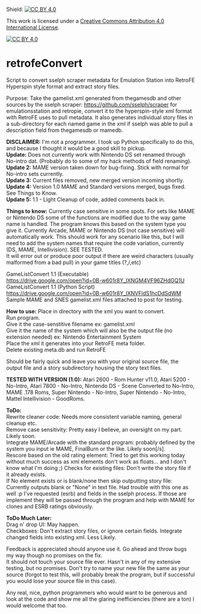 Shield: [![CC BY 4.0][cc-by-shield]][cc-by]

This work is licensed under a
[Creative Commons Attribution 4.0 International License][cc-by].

[![CC BY 4.0][cc-by-image]][cc-by]

[cc-by]: http://creativecommons.org/licenses/by/4.0/
[cc-by-image]: https://i.creativecommons.org/l/by/4.0/88x31.png
[cc-by-shield]: https://img.shields.io/badge/License-CC%20BY%204.0-lightgrey.svg

# retrofeConvert
Script to convert sselph scraper metadata for Emulation Station into RetroFE Hyperspin style format and extract story files.  

Purpose: Take the gamelist.xml generated from thegamesdb and other sources by the sselph scraper: https://github.com/sselph/scraper for emulationsstation and retropie, convert it to the hyperspin-style xml format with RetroFE uses to pull metadata. It also generates individual story files in a sub-directory for each named game in the xml if sselph was able to pull a description field from thegamesdb or mamedb.  

**DISCLAIMER:** I'm not a programmer. I took up Python specifically to do this, and because I thought it would be a good skill to pickup.  
**Update:** Does not currently work with Nintendo DS set renamed through No-intro dat. (Probably do to some of my hack methods of field renaming).  
**Update 2:** MAME version taken down for bug-fixing. Stick with normal for No-intro sets currently.  
**Update 3:** Current files removed, new merged version incoming shortly.  
**Update 4:** Version 1.0 MAME and Standard versions merged, bugs fixed. See Things to Know.  
**Update 5:** 1.1 - Light Cleanup of code, added comments back in.  

**Things to know:** Currently case sensitive in some spots. For sets like MAME or Nintendo DS some of the functions are modified due to the way game name is handled. The program knows this based on the system type you give it. Currently Arcade, MAME or Nintendo DS (not case sensitive) will automatically work. This should work for any scenario like this, but I will need to add the system names that require the code variation, currently (DS, MAME, Intellivision). SEE TESTED.  
It will error out or produce poor output if there are weird characters (usually malformed from a bad pull) in your game titles (?,/,etc)   

GameListConvert 1.1 (Executable)  
https://drive.google.com/open?id=0B-w601r8Y_lXNGM4VF96ZHdGQ1U  
GameListConvert 1.1 (Python Script)  
https://drive.google.com/open?id=0B-w601r8Y_lXNVFldS1hcDdSdWM  
Sample MAME and SNES gamelist.xml files attached to post for testing.  

**How to use:**
Place in directory with the xml you want to convert.  
Run program.  
Give it the case-senstitive filename ex: gamelist.xml  
Give it the name of the system which will also be the output file (no extension needed) ex: Nintendo Entertainment System  
Place the xml it generates into your RetroFE meta folder.  
Delete existing meta.db and run RetroFE  

Should be fairly quick and leave you with your original source file, the output file and a story subdirectory housing the story text files.  

**TESTED WITH VERSION (1.0):**
Atari 2600 - Rom Hunter v11.0,  Atari 5200 - No-Intro, Atari 7800 - No-Intro, Nintendo DS	 - Scene Converted to No-Intro, MAME .178 Roms, Super Nintendo - No-Intro, Super Nintendo - No-Intro, Mattel Intellivision - GoodRoms.  


**ToDo:**  
Rewrite cleaner code: Needs more consistent variable naming, general cleanup etc.  
Remove case sensitivity: Pretty easy I believe, an oversight on my part. Likely soon.  
Integrate MAME/Arcade with the standard program: probably defined by the system you input ie MAME, FinalBurn or the like. Likely soon[/s].  
Rescore based on the old rating element: Tried to get this working today without much success as xml elements don't work as floats... and I don't know what I'm doing ;)
Checks for existing files: Don't write the story file if it already exists.  
If No <description> element exists or is blank/none then skip outputting story file: Currently outputs blank or "None" in text file. Had trouble with this one as well :p
I've requested <rating> (esrb) and <cloneof> fields in the sselph process. If those are implement they will be passed through the program and help with MAME for clones and ESRB ratings obviously.  

**ToDo Much Later:**  
Drag n' drop UI: May happen.  
Checkboxes: Don't extract story files, or ignore certain fields. Integrate changed fields into existing xml. Less Likely.  

Feedback is appreciated should anyone use it. Go ahead and throw bugs my way though no promises on the fix.  
It should not touch your source file ever. Hasn't in any of my extensive testing, but no promises. Don't try to name your new file the same as your source (forgot to test this, will probably break the program, but if successful you would lose your source file in this case).  

Any real, nice, python programmers who would want to be generous and look at the code and show me all the glaring inefficiencies (there are a ton) I would welcome that too.  
